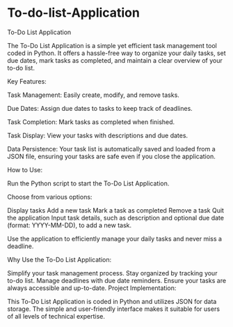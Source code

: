 # To-do-list-Application
To-Do List Application

The To-Do List Application is a simple yet efficient task management tool coded in Python. It offers a hassle-free way to organize your daily tasks, set due dates, mark tasks as completed, and maintain a clear overview of your to-do list.

Key Features:

Task Management: Easily create, modify, and remove tasks.

Due Dates: Assign due dates to tasks to keep track of deadlines.

Task Completion: Mark tasks as completed when finished.

Task Display: View your tasks with descriptions and due dates.

Data Persistence: Your task list is automatically saved and loaded from a JSON file, ensuring your tasks are safe even if you close the application.

How to Use:

Run the Python script to start the To-Do List Application.

Choose from various options:

Display tasks
Add a new task
Mark a task as completed
Remove a task
Quit the application
Input task details, such as description and optional due date (format: YYYY-MM-DD), to add a new task.

Use the application to efficiently manage your daily tasks and never miss a deadline.

Why Use the To-Do List Application:

Simplify your task management process.
Stay organized by tracking your to-do list.
Manage deadlines with due date reminders.
Ensure your tasks are always accessible and up-to-date.
Project Implementation:

This To-Do List Application is coded in Python and utilizes JSON for data storage. The simple and user-friendly interface makes it suitable for users of all levels of technical expertise.
